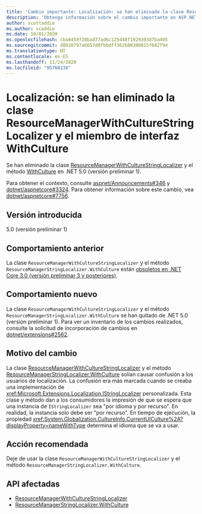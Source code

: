 ```yaml
---
title: 'Cambio importante: Localización: se han eliminado la clase ResourceManagerWithCultureStringLocalizer y el miembro de interfaz WithCulture'
description: 'Obtenga información sobre el cambio importante en ASP.NET Core 5.0 titulado Localización: se han eliminado la clase ResourceManagerWithCultureStringLocalizer y el miembro de interfaz WithCulture'
author: scottaddie
ms.author: scaddie
ms.date: 10/01/2020
ms.openlocfilehash: cba8458f20bad77ad6c125448f192939387ba405
ms.sourcegitcommit: d8020797a6657d0fbbdff362b80300815f682f94
ms.translationtype: HT
ms.contentlocale: es-ES
ms.lasthandoff: 11/24/2020
ms.locfileid: "95760238"
---
```

# <a name="localization-resourcemanagerwithculturestringlocalizer-class-and-withculture-interface-member-removed"></a>Localización: se han eliminado la clase ResourceManagerWithCultureStringLocalizer y el miembro de interfaz WithCulture

Se han eliminado la clase [ResourceManagerWithCultureStringLocalizer](/dotnet/api/microsoft.extensions.localization.resourcemanagerwithculturestringlocalizer?view=dotnet-plat-ext-3.1) y el método [WithCulture](/dotnet/api/microsoft.extensions.localization.resourcemanagerstringlocalizer.withculture?view=dotnet-plat-ext-3.1) en .NET 5.0 (versión preliminar 1).

Para obtener el contexto, consulte [aspnet/Announcements#346](https://github.com/aspnet/Announcements/issues/346) y [dotnet/aspnetcore#3324](https://github.com/dotnet/aspnetcore/issues/3324). Para obtener información sobre este cambio, vea [dotnet/aspnetcore#7756](https://github.com/dotnet/aspnetcore/issues/7756).

## <a name="version-introduced"></a>Versión introducida

5.0 (versión preliminar 1)

## <a name="old-behavior"></a>Comportamiento anterior

La clase `ResourceManagerWithCultureStringLocalizer` y el método `ResourceManagerStringLocalizer.WithCulture` están [obsoletos en .NET Core 3.0 (versión preliminar 3 y posteriores)](../../../../core/compatibility/2.2-3.0.md#localization-resourcemanagerwithculturestringlocalizer-and-withculture-marked-obsolete).

## <a name="new-behavior"></a>Comportamiento nuevo

La clase `ResourceManagerWithCultureStringLocalizer` y el método `ResourceManagerStringLocalizer.WithCulture` se han quitado de .NET 5.0 (versión preliminar 1). Para ver un inventario de los cambios realizados, consulte la solicitud de incorporación de cambios en [dotnet/extensions#2562](https://github.com/dotnet/extensions/pull/2562/files).

## <a name="reason-for-change"></a>Motivo del cambio

La clase [ResourceManagerWithCultureStringLocalizer](/dotnet/api/microsoft.extensions.localization.resourcemanagerwithculturestringlocalizer?view=dotnet-plat-ext-3.1) y el método [ResourceManagerStringLocalizer.WithCulture](/dotnet/api/microsoft.extensions.localization.resourcemanagerstringlocalizer.withculture?view=dotnet-plat-ext-3.1) solían causar confusión a los usuarios de localización. La confusión era más marcada cuando se creaba una implementación de <xref:Microsoft.Extensions.Localization.IStringLocalizer> personalizada. Esta clase y método dan a los consumidores la impresión de que se espera que una instancia de `IStringLocalizer` sea "por idioma y por recurso". En realidad, la instancia solo debe ser "por recurso". En tiempo de ejecución, la propiedad <xref:System.Globalization.CultureInfo.CurrentUICulture%2A?displayProperty=nameWithType> determina el idioma que se va a usar.

## <a name="recommended-action"></a>Acción recomendada

Deje de usar la clase `ResourceManagerWithCultureStringLocalizer` y el método `ResourceManagerStringLocalizer.WithCulture`.

## <a name="affected-apis"></a>API afectadas

- [ResourceManagerWithCultureStringLocalizer](/dotnet/api/microsoft.extensions.localization.resourcemanagerwithculturestringlocalizer?view=dotnet-plat-ext-3.1)
- [ResourceManagerStringLocalizer.WithCulture](/dotnet/api/microsoft.extensions.localization.resourcemanagerstringlocalizer.withculture?view=dotnet-plat-ext-3.1)

<!--

### Category

ASP.NET Core

### Affected APIs

- `T:Microsoft.Extensions.Localization.ResourceManagerWithCultureStringLocalizer`
- `Overload:Microsoft.Extensions.Localization.ResourceManagerStringLocalizer.WithCulture`

-->
